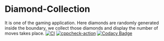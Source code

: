 # Diamond-Collection
It is one of the gaming application. Here diamonds are randomly generated inside the boundary, we collect those diamonds and display the number of moves takes place.
[![CI](https://github.com/stepin280515/Diamond-Collection/actions/workflows/build.yml/badge.svg)](https://github.com/stepin280515/Diamond-Collection/actions/workflows/build.yml)
[![cppcheck-action](https://github.com/stepin280515/Diamond-Collection/actions/workflows/cppcheck.yml/badge.svg)](https://github.com/stepin280515/Diamond-Collection/actions/workflows/cppcheck.yml)
[![Codacy Badge](https://app.codacy.com/project/badge/Grade/67d86d9b113a4c6b81c757e82efef64d)](https://www.codacy.com/gh/stepin280515/Diamond-Collection/dashboard?utm_source=github.com&amp;utm_medium=referral&amp;utm_content=stepin280515/Diamond-Collection&amp;utm_campaign=Badge_Grade)

